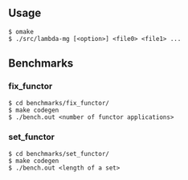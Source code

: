 ## Usage
```
$ omake
$ ./src/lambda-mg [<option>] <file0> <file1> ...
```

## Benchmarks
### fix_functor
```
$ cd benchmarks/fix_functor/
$ make codegen
$ ./bench.out <number of functor applications>
```

### set_functor
```
$ cd benchmarks/set_functor/
$ make codegen
$ ./bench.out <length of a set>
```